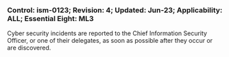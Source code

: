 ### Control: ism-0123; Revision: 4; Updated: Jun-23; Applicability: ALL; Essential Eight: ML3
<p>Cyber security incidents are reported to the Chief Information Security Officer, or one of their delegates, as soon as possible after they occur or are discovered.</p>